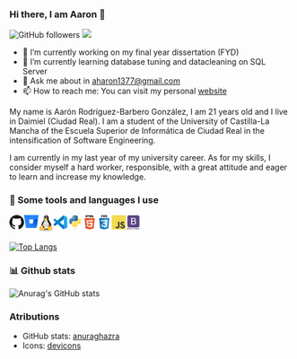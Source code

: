 ### Hi there, I am Aaron 👋

![GitHub followers](https://img.shields.io/github/followers/AaronRBG?label=Follow&style=social) 
![](https://visitor-badge.glitch.me/badge?page_id=AaronRBG.AaronRBG)


- 🔭 I’m currently working on my final year dissertation (FYD) 
- 🌱 I’m currently learning database tuning and datacleaning on SQL Server
- 💬 Ask me about in aharon1377@gmail.com
- 📫 How to reach me: You can visit my personal [website](https://AaronRBG.github.io/ "Aarón Rodríguez-Barbero González")

My name is Aarón Rodríguez-Barbero González, I am 21 years old and I live in Daimiel (Ciudad Real). I am a student of the University of Castilla-La Mancha of the Escuela Superior de Informática de Ciudad Real in the intensification of Software Engineering.

I am currently in my last year of my university career. As for my skills, I consider myself a hard worker, responsible, with a great attitude and eager to learn and increase my knowledge. 

### 🚀 Some tools and languages I use

<img align="left" alt="Github" width="26px" src="icons/github.png"/>

<img align="left" alt="Bitbucket" width="26px" src="icons/bitbucket.svg"/>

<img align="left" alt="Linux" width="26px" src="icons/linux-tux.svg"/>

<img align="left" alt="Visual Studio Code" width="26px" src="icons/vscode.png"/>

<img align="left" alt="Python" width="26px" src="icons/python-original.svg"/>

<img align="left" alt="HTML" width="26px" src="icons/html5-original-wordmark.svg"/>

<img align="left" alt="CSS" width="26px" src="icons/css3-original-wordmark.svg"/>

<img align="left" alt="JavaScript" width="26px" src="icons/javascript-original.svg"/>

<img align="left" alt="Bootstrap" width="26px" src="icons/bootstrap-plain-wordmark.svg"/>

<br></br>

[![Top Langs](https://github-readme-stats.vercel.app/api/top-langs/?username=AaronRBG&langs_count=10&layout=compact&theme=dracula)](https://github.com/AaronRBG/github-readme-stats)


### 📊 Github stats
![Anurag's GitHub stats](https://github-readme-stats.vercel.app/api?username=AaronRBG&show_icons=true&theme=dracula)


### Atributions
- GitHub stats: [anuraghazra](https://github.com/anuraghazra/github-readme-stats)
- Icons: [devicons](https://github.com/devicons/devicon)
